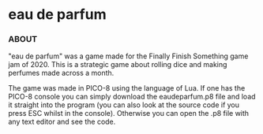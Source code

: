 # eau de parfum

### ABOUT
"eau de parfum" was a game made for the Finally Finish Something game jam of 2020. This is a strategic game about rolling dice and making perfumes made across a month.

The game was made in PICO-8 using the language of Lua. If one has the PICO-8 console you can simply download the eaudeparfum.p8 file and load it straight into the program (you can also look at the source code if you press ESC whilst in the console). Otherwise you can open the .p8 file with any text editor and see the code.
